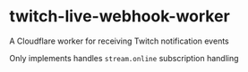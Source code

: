 # twitch-live-webhook-worker
A Cloudflare worker for receiving Twitch notification events

Only implements handles `stream.online` subscription handling
